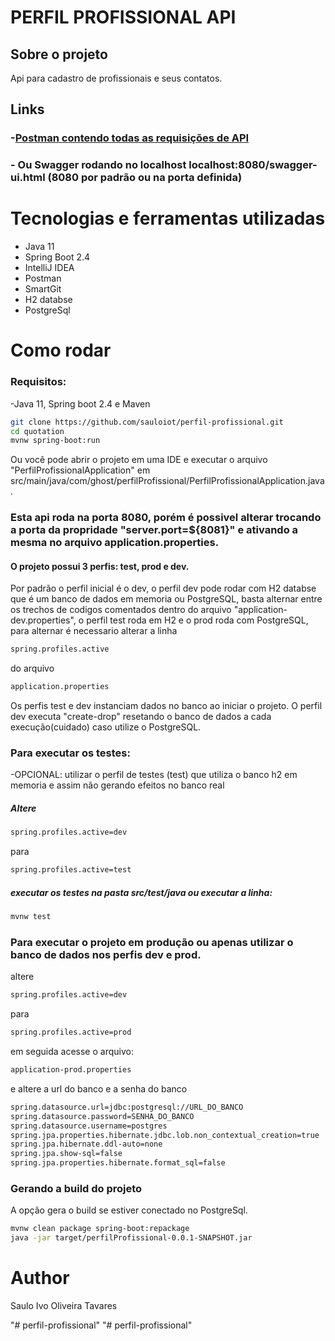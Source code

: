 # PERFIL PROFISSIONAL API


## Sobre o projeto
  Api para cadastro de profissionais e seus contatos.
 
 ## Links
 ### -[Postman contendo todas as requisições de API](https://documenter.getpostman.com/view/5414747/Tzm2KdxK)
 ### - Ou Swagger rodando no localhost localhost:8080/swagger-ui.html (8080 por padrão ou na porta definida)
 # Tecnologias e ferramentas utilizadas
 - Java 11  
 - Spring Boot 2.4
 - IntelliJ IDEA
 - Postman
 - SmartGit
 - H2 databse
 - PostgreSql

 # Como rodar
 ### Requisitos:
 -Java 11, Spring boot 2.4 e Maven
 
 ```sh
git clone https://github.com/sauloiot/perfil-profissional.git
cd quotation
mvnw spring-boot:run
```
 Ou você pode abrir o projeto em uma IDE e executar o arquivo "PerfilProfissionalApplication" em src/main/java/com/ghost/perfilProfissional/PerfilProfissionalApplication.java.

### Esta api roda na porta 8080, porém é possivel alterar trocando a porta da propridade "server.port=${8081}" e ativando a mesma no arquivo application.properties.

#### O projeto possui 3 perfis: test, prod e dev. 
Por padrão o perfil inicial é o dev, o perfil dev pode rodar com H2 databse que é um banco de dados em memoria ou PostgreSQL, basta alternar entre os trechos de codigos comentados dentro do arquivo "application-dev.properties", o perfil test roda em H2 e o prod roda com PostgreSQL, para alternar é necessario alterar a linha
 ```sh
spring.profiles.active
```
do arquivo 
 ```sh
application.properties
```
Os perfis test e dev instanciam dados no banco ao iniciar o projeto. O perfil dev executa "create-drop" resetando o banco de dados a cada execução(cuidado) caso utilize o PostgreSQL.

### Para executar os testes:
-OPCIONAL: utilizar o perfil de testes (test) que utiliza o banco h2 em memoria e assim não gerando efeitos no banco real
##### Altere
 ```sh
spring.profiles.active=dev
```
para
 ```sh
spring.profiles.active=test
```
##### executar os testes na pasta src/test/java ou executar a linha: 
 ```sh
mvnw test
```

### Para executar o projeto em produção ou apenas utilizar o banco de dados nos perfis dev e prod.
altere
 ```sh
spring.profiles.active=dev
```
para
 ```sh
spring.profiles.active=prod
```
em seguida acesse o arquivo:
 ```sh
application-prod.properties
```
e altere a url do banco e a senha do banco
 ```sh
spring.datasource.url=jdbc:postgresql://URL_DO_BANCO
spring.datasource.password=SENHA_DO_BANCO
spring.datasource.username=postgres
spring.jpa.properties.hibernate.jdbc.lob.non_contextual_creation=true
spring.jpa.hibernate.ddl-auto=none
spring.jpa.show-sql=false
spring.jpa.properties.hibernate.format_sql=false
```

 ### Gerando a build do projeto
 A opção gera o build se estiver conectado no PostgreSql.
  ```sh
 mvnw clean package spring-boot:repackage
java -jar target/perfilProfissional-0.0.1-SNAPSHOT.jar
```

 # Author
 Saulo Ivo Oliveira Tavares
 
"# perfil-profissional" 
"# perfil-profissional" 
